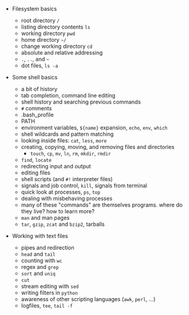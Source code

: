 * Filesystem basics
   * root directory `/`
   * listing directory contents `ls`
   * working directory `pwd`
   * home directory `~/`
   * change working directory `cd`
   * absolute and relative addressing
   * `.`, `..`, and `~`
   * dot files, `ls -a`

* Some shell basics
   * a bit of history
   * tab completion, command line editing
   * shell history and searching previous commands
   * `#` comments 
   * .bash_profile
   * PATH
   * environment variables, `${name}` expansion, `echo`, `env`, `which`
   * shell wildcards and pattern matching
   * looking inside files:  `cat`, `less`, `more`
   * creating, copying, moving, and removing files and directories
      * `touch`, `cp`, `mv`, `ln`, `rm`, `mkdir`, `rmdir`
   * `find`, `locate`
   * redirecting input and output
   * editing files
   * shell scripts (and `#!` interpreter files)
   * signals and job control, `kill`, signals from terminal
   * quick look at processes, `ps`, `top`
   * dealing with misbehaving processes
   * many of these "commands" are themselves programs.  where do they live?  how to learn more?
   * `man` and man pages
   * `tar`, `gzip`, `zcat` and `bzip2`, tarballs

* Working with text files
   * pipes and redirection
   * `head` and `tail`
   * counting with `wc`
   * regex and `grep`
   * `sort` and `uniq`
   * `cut`
   * stream editing with `sed`
   * writing filters in `python`
   * awareness of other scripting languages (`awk`, `perl`, ...)
   * logfiles, `tee`, `tail -f`   
